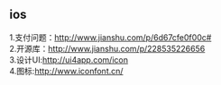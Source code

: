 ## ios

 1.支付问题：http://www.jianshu.com/p/6d67cfe0f00c#  </br>
 2.开源库：http://www.jianshu.com/p/228535226656   </br>
 3.设计UI:http://ui4app.com/icon  </br>
 4.图标:http://www.iconfont.cn/
